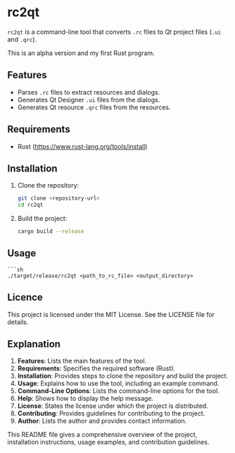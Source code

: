 # rc2qt

`rc2qt` is a command-line tool that converts `.rc` files to Qt project files (`.ui` and `.qrc`).

This is an alpha version and my first Rust program.

## Features

- Parses `.rc` files to extract resources and dialogs.
- Generates Qt Designer `.ui` files from the dialogs.
- Generates Qt resource `.qrc` files from the resources.

## Requirements

- Rust (https://www.rust-lang.org/tools/install)

## Installation

1. Clone the repository:
    ```sh
    git clone <repository-url>
    cd rc2qt
    ```

2. Build the project:
    ```sh
    cargo build --release
    ```

## Usage

    ```sh
    ./target/release/rc2qt <path_to_rc_file> <output_directory>

## Licence 

This project is licensed under the MIT License. See the LICENSE file for details.


## Explanation

1. **Features**: Lists the main features of the tool.
2. **Requirements**: Specifies the required software (Rust).
3. **Installation**: Provides steps to clone the repository and build the project.
4. **Usage**: Explains how to use the tool, including an example command.
5. **Command-Line Options**: Lists the command-line options for the tool.
6. **Help**: Shows how to display the help message.
7. **License**: States the license under which the project is distributed.
8. **Contributing**: Provides guidelines for contributing to the project.
9. **Author**: Lists the author and provides contact information. 

This README file gives a comprehensive overview of the project, installation instructions, usage examples, and contribution guidelines.


